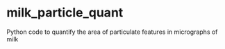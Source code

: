 # milk_particle_quant
Python code to quantify the area of particulate features in micrographs of milk
